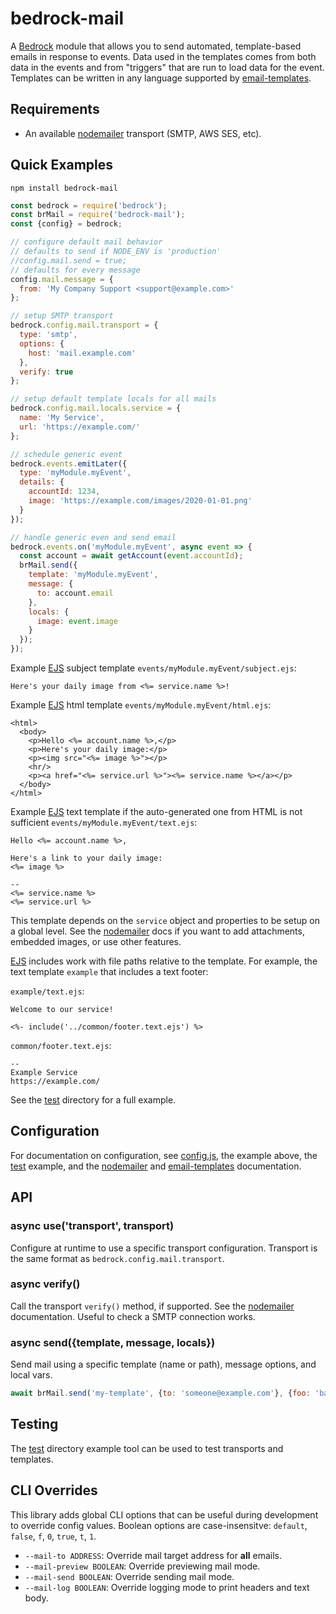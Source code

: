 # bedrock-mail

A [Bedrock][] module that allows you to send automated, template-based emails
in response to events. Data used in the templates comes from both data in the
events and from "triggers" that are run to load data for the event. Templates
can be written in any language supported by [email-templates][].

## Requirements

- An available [nodemailer][] transport (SMTP, AWS SES, etc).

## Quick Examples

```
npm install bedrock-mail
```

```js
const bedrock = require('bedrock');
const brMail = require('bedrock-mail');
const {config} = bedrock;

// configure default mail behavior
// defaults to send if NODE_ENV is 'production'
//config.mail.send = true;
// defaults for every message
config.mail.message = {
  from: 'My Company Support <support@example.com>'
};

// setup SMTP transport
bedrock.config.mail.transport = {
  type: 'smtp',
  options: {
    host: 'mail.example.com'
  },
  verify: true
};

// setup default template locals for all mails
bedrock.config.mail.locals.service = {
  name: 'My Service',
  url: 'https://example.com/'
};

// schedule generic event
bedrock.events.emitLater({
  type: 'myModule.myEvent',
  details: {
    accountId: 1234,
    image: 'https://example.com/images/2020-01-01.png'
  }
});

// handle generic even and send email
bedrock.events.on('myModule.myEvent', async event => {
  const account = await getAccount(event.accountId);
  brMail.send({
    template: 'myModule.myEvent',
    message: {
      to: account.email
    },
    locals: {
      image: event.image
    }
  });
});
```

Example [EJS][] subject template `events/myModule.myEvent/subject.ejs`:
```ejs
Here's your daily image from <%= service.name %>!
```

Example [EJS][] html template `events/myModule.myEvent/html.ejs`:
```ejs
<html>
  <body>
    <p>Hello <%= account.name %>,</p>
    <p>Here's your daily image:</p>
    <p><img src="<%= image %>"></p>
    <hr/>
    <p><a href="<%= service.url %>"><%= service.name %></a></p>
  </body>
</html>
```

Example [EJS][] text template if the auto-generated one from HTML is not
sufficient `events/myModule.myEvent/text.ejs`:
```ejs
Hello <%= account.name %>,

Here's a link to your daily image:
<%= image %>

-- 
<%= service.name %>
<%= service.url %>
```

This template depends on the `service` object and properties to be setup on a
global level. See the [nodemailer][] docs if you want to add attachments,
embedded images, or use other features.

[EJS][] includes work with file paths relative to the template. For example,
the text template `example` that includes a text footer:

`example/text.ejs`:
```ejs
Welcome to our service!

<%- include('../common/footer.text.ejs') %>
```

`common/footer.text.ejs`:
```ejs
-- 
Example Service
https://example.com/
```

See the [test](./test) directory for a full example.

## Configuration

For documentation on configuration, see [config.js](./lib/config.js), the
example above, the [test](./test) example, and the [nodemailer][] and
[email-templates][] documentation.

## API

### async use('transport', transport)

Configure at runtime to use a specific transport configuration. Transport is
the same format as `bedrock.config.mail.transport`.

### async verify()

Call the transport `verify()` method, if supported. See the [nodemailer][]
documentation. Useful to check a SMTP connection works.

### async send({template, message, locals})

Send mail using a specific template (name or path), message options, and local
vars.

```js
await brMail.send('my-template', {to: 'someone@example.com'}, {foo: 'bar'});
```

## Testing

The [test](./test) directory example tool can be used to test transports and
templates.

## CLI Overrides

This library adds global CLI options that can be useful during development to
override config values.  Boolean options are case-insensitve: `default`,
`false`, `f`, `0`, `true`, `t`, `1`.

- `--mail-to ADDRESS`: Override mail target address for **all** emails.
- `--mail-preview BOOLEAN`: Override previewing mail mode.
- `--mail-send BOOLEAN`: Override sending mail mode.
- `--mail-log BOOLEAN`: Override logging mode to print headers and text body.

[Bedrock]: https://github.com/digitalbazaar/bedrock
[EJS]: https://ejs.co/
[email-templates]: https://email-templates.js.org/
[nodemailer]: https://nodemailer.com/
